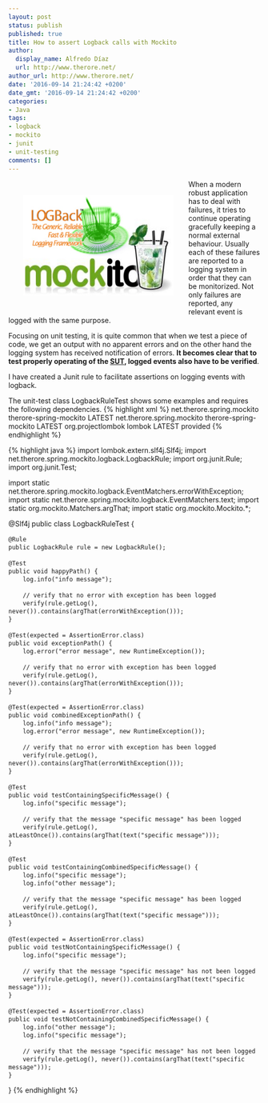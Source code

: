 ```yaml
---
layout: post
status: publish
published: true
title: How to assert Logback calls with Mockito
author:
  display_name: Alfredo Díaz
  url: http://www.therore.net/
author_url: http://www.therore.net/
date: '2016-09-14 21:24:42 +0200'
date_gmt: '2016-09-14 21:24:42 +0200'
categories:
- Java
tags:
- logback
- mockito
- junit
- unit-testing
comments: []
---
```


<p>
<a href="/images/logback_with_mockito.jpg"><img src="/images/logback_with_mockito.jpg" alt="logback with mockito" width="300" height="201" class="alignnone size-medium wp-image-330" style="float: left; padding: 30px"/></a>
When a modern robust application has to deal with failures, it tries to continue operating gracefully keeping a normal external behaviour. Usually each of these failures are reported to a logging system in order that they can be monitorized. Not only failures are reported, any relevant event is logged with the same purpose.
</p>

Focusing on unit testing, it is quite common that when we test a piece of code, we get an output with no apparent errors and on the other hand the logging system has received notification of errors. **It becomes clear that to test properly operating of the [SUT](https://en.wikipedia.org/wiki/System_under_test), logged events also have to be verified**.

I have created a Junit rule to facilitate assertions on logging events with logback.

The unit-test class LogbackRuleTest shows some examples and requires the following dependencies.
{% highlight xml %}
  <dependency>
    <groupId>net.therore.spring.mockito</groupId>
    <artifactId>therore-spring-mockito</artifactId>
    <version>LATEST</version>
  </dependency> 
  <dependency>
    <groupId>net.therore.spring.mockito</groupId>
    <artifactId>therore-spring-mockito</artifactId>
    <version>LATEST</version>
  </dependency> 
  <dependency>
      <groupId>org.projectlombok</groupId>
      <artifactId>lombok</artifactId>
      <version>LATEST</version>
      <scope>provided</scope>
  </dependency>
</pre>
{% endhighlight %}

{% highlight java  %}
import lombok.extern.slf4j.Slf4j;
import net.therore.spring.mockito.logback.LogbackRule;
import org.junit.Rule;
import org.junit.Test;

import static net.therore.spring.mockito.logback.EventMatchers.errorWithException;
import static net.therore.spring.mockito.logback.EventMatchers.text;
import static org.mockito.Matchers.argThat;
import static org.mockito.Mockito.*;

@Slf4j
public class LogbackRuleTest {

    @Rule
    public LogbackRule rule = new LogbackRule();

    @Test
    public void happyPath() {
        log.info("info message");

        // verify that no error with exception has been logged
        verify(rule.getLog(), never()).contains(argThat(errorWithException()));
    }

    @Test(expected = AssertionError.class)
    public void exceptionPath() {
        log.error("error message", new RuntimeException());

        // verify that no error with exception has been logged
        verify(rule.getLog(), never()).contains(argThat(errorWithException()));
    }

    @Test(expected = AssertionError.class)
    public void combinedExceptionPath() {
        log.info("info message");
        log.error("error message", new RuntimeException());

        // verify that no error with exception has been logged
        verify(rule.getLog(), never()).contains(argThat(errorWithException()));
    }

    @Test
    public void testContainingSpecificMessage() {
        log.info("specific message");

        // verify that the message "specific message" has been logged
        verify(rule.getLog(), atLeastOnce()).contains(argThat(text("specific message")));
    }

    @Test
    public void testContainingCombinedSpecificMessage() {
        log.info("specific message");
        log.info("other message");

        // verify that the message "specific message" has been logged
        verify(rule.getLog(), atLeastOnce()).contains(argThat(text("specific message")));
    }

    @Test(expected = AssertionError.class)
    public void testNotContainingSpecificMessage() {
        log.info("specific message");

        // verify that the message "specific message" has not been logged
        verify(rule.getLog(), never()).contains(argThat(text("specific message")));
    }

    @Test(expected = AssertionError.class)
    public void testNotContainingCombinedSpecificMessage() {
        log.info("other message");
        log.info("specific message");

        // verify that the message "specific message" has not been logged
        verify(rule.getLog(), never()).contains(argThat(text("specific message")));
    }

}
{% endhighlight %}
